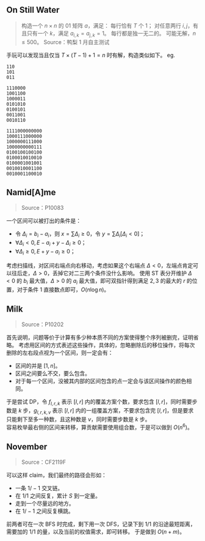 ## On Still Water
> 构造一个 $n\times n$ 的 $01$ 矩阵 $a$，满足：
> 	每行恰有 $T$ 个 $1$；
> 	对任意两行 $i,j$，有且只有一个 $k$，满足 $a_{i,k}=a_{j,k}=1$。
> 	每行都是独一无二的。
> 可能无解，$n\le 500$。
> Source：鸭梨 1 月自主测试

手玩可以发现当且仅当 $T\times (T-1)+1=n$ 时有解，构造类似如下。
eg.

```
110
101
011

1110000
1001100
1000011
0101010
0100101
0011001
0010110

1111000000000
1000111000000
1000000111000
1000000000111
0100100100100
0100010010010
0100001001001
0010010001100
0010001100010
```


## Namid[A]me
> Source：P10083

一个区间可以被打出的条件是：
- 令 $\Delta_i=b_i-a_i$，则 $x=\sum \Delta_i \ge 0$，令 $y=\sum \Delta_i[\Delta_i<0]$；
- $\forall \Delta_i<0, E-a_i+y-\Delta_i\ge 0$；
- $\forall \Delta_i\ge 0,E+y-a_i\ge 0$；

考虑扫描线，对区间右端点向右移动，考虑如果这个右端点 $\Delta <0$，左端点肯定可以往后走，$\Delta>0$，丢掉它对二三两个条件没什么影响。
使用 ST 表分开维护 $\Delta <0$ 的 $b_i$ 最大值，$\Delta>0$ 的 $a_i$ 最大值，即可双指针得到满足 $2,3$ 的最大的 $r$ 的位置，对于条件 $1$ 直接数点即可，$O(n\log n)$。
## Milk
> Source：P10202

首先说明，问题等价于计算有多少种本质不同的方案使得整个序列被删完，证明省略。
考虑用区间的方式表述这些操作，具体的，忽略删除后的移位操作，将每次删除的左右段点视为一个区间，则一定会有：
- 区间的并是 $[1,n]$。
- 区间之间要么不交，要么包含。
- 对于每一个区间，没被其内部的区间包含的点一定会与该区间操作的颜色相同。

于是尝试 DP，令 $f_{l,r,k}$ 表示 $[l,r]$ 内的覆盖方案个数，要求包含 $[l,r]$，同时需要步数是 $k$ 步，$g_{l,r,k,v}$ 表示 $[l,r]$ 内的一组覆盖方案，不要求包含完 $[l,r]$，但是要求只能剩下至多一种数，且这种数是 $v$，同时需要步数是 $k$ 步。  
容易枚举最右侧的区间来转移，算贡献需要使用组合数，于是可以做到 $O(n^6)$。
## November
> Source：CF2119F

可以这样 claim，我们最终的路径会形如：
- 一条 $1/-1$ 交叉链。
- 在 $1/1$ 之间反复，累计 $S$ 到一定量。
- 走到一个尽量远的地方。
- 在 $1/-1$ 之间反复横跳。

前两者可在一次 BFS 时完成，剩下用一次 DFS，记录下到 $1/1$ 的沿途最短距离，需要加的 $1/1$ 的量，以及当前的权值需求，即可转移。
于是做到 $O(n+m)$。